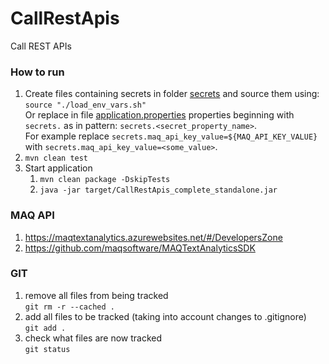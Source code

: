 # CallRestApis

Call REST APIs

### How to run

1. Create files containing secrets in folder [secrets](secrets) and source them using: \
   `source "./load_env_vars.sh"` \
   Or replace in file [application.properties](src%2Fmain%2Fresources%2Fapplication.properties) properties beginning
   with `secrets.` as in pattern: `secrets.<secret_property_name>`. \
   For example replace `secrets.maq_api_key_value=${MAQ_API_KEY_VALUE}` with `secrets.maq_api_key_value=<some_value>`.
2. `mvn clean test`
3. Start application
   1. `mvn clean package -DskipTests`
   2. `java -jar target/CallRestApis_complete_standalone.jar`

### MAQ API

1. https://maqtextanalytics.azurewebsites.net/#/DevelopersZone
2. https://github.com/maqsoftware/MAQTextAnalyticsSDK

### GIT

1. remove all files from being tracked \
   `git rm -r --cached .`
2. add all files to be tracked (taking into account changes to .gitignore) \
   `git add .`
3. check what files are now tracked \
   `git status`